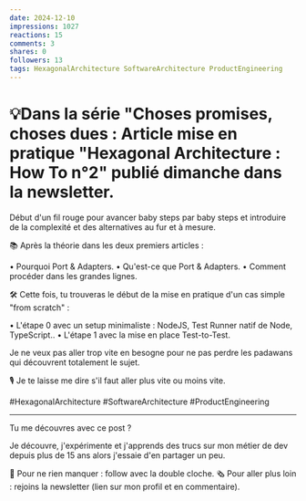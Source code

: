 ```yaml
---
date: 2024-12-10
impressions: 1027
reactions: 15
comments: 3
shares: 0
followers: 13
tags: HexagonalArchitecture SoftwareArchitecture ProductEngineering
---
```


# 💡Dans la série "Choses promises, choses dues : Article mise en pratique "Hexagonal Architecture : How To n°2" publié dimanche dans la newsletter.

Début d'un fil rouge pour avancer baby steps par baby steps et introduire de la complexité et des alternatives au fur et à mesure.

📚 Après la théorie dans les deux premiers articles :

• Pourquoi Port & Adapters.
• Qu'est-ce que Port & Adapters.
• Comment procéder dans les grandes lignes.

🛠️ Cette fois, tu trouveras le début de la mise en pratique d'un cas simple "from scratch" :

• L'étape 0 avec un setup minimaliste : NodeJS, Test Runner natif de Node, TypeScript..
• L'étape 1 avec la mise en place Test-to-Test.

Je ne veux pas aller trop vite en besogne pour ne pas perdre les padawans qui découvrent totalement le sujet.

🎙️ Je te laisse me dire s'il faut aller plus vite ou moins vite.

#HexagonalArchitecture #SoftwareArchitecture #ProductEngineering

---

Tu me découvres avec ce post ?

Je découvre, j'expérimente et j'apprends des trucs sur mon métier de dev depuis plus de 15 ans alors j'essaie d'en partager un peu.

🔔 Pour ne rien manquer : follow avec la double cloche.
🗞️ Pour aller plus loin : rejoins la newsletter (lien sur mon profil et en commentaire).
